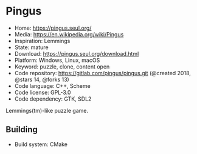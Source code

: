 # Pingus

- Home: https://pingus.seul.org/
- Media: https://en.wikipedia.org/wiki/Pingus
- Inspiration: Lemmings
- State: mature
- Download: https://pingus.seul.org/download.html
- Platform: Windows, Linux, macOS
- Keyword: puzzle, clone, content open
- Code repository: https://gitlab.com/pingus/pingus.git (@created 2018, @stars 14, @forks 13)
- Code language: C++, Scheme
- Code license: GPL-3.0
- Code dependency: GTK, SDL2

Lemmings(tm)-like puzzle game.

## Building

- Build system: CMake
